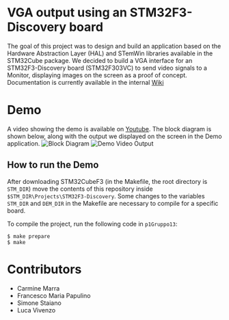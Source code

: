 # VGA output using an STM32F3-Discovery board
The goal of this project was to design and build an application based on the Hardware Abstraction Layer (HAL) and STemWin libraries available in the STM32Cube package. We decided to build a VGA interface for an STM32F3-Discovery board (STM32F303VC) to send video signals to a Monitor, displaying images on the screen as a proof of concept.
Documentation is currently available in the internal [Wiki](http://www.naplespu.com/es/index.php?title=Sviluppo_di_un%27applicazione_basata_su_middleware_STM32Cube:_graphics,_display_(VGA/HDMI))

# Demo
A video showing the demo is available on [Youtube](https://www.youtube.com/watch?v=aGSfR4g1vQc).
The block diagram is shown below, along with the output we displayed on the screen in the Demo application.
![Block Diagram](https://i.imgur.com/hPxTZJF.jpeg)
![Demo Video Output](https://i.imgur.com/semI2Es.png)

## How to run the Demo
After downloading STM32CubeF3 (in the Makefile, the root directory is `STM_DIR`) move the contents of this repository inside `$STM_DIR\Projects\STM32F3-Discovery`. Some changes to the variables `STM_DIR` and `DEM_DIR` in the Makefile are necessary to compile for a specific board.

To compile the project, run the following code in `p1Gruppo13`:
```
$ make prepare
$ make
```
# Contributors
- Carmine Marra 
- Francesco Maria Papulino
- Simone Staiano 
- Luca Vivenzo
